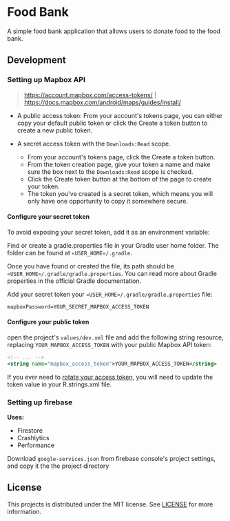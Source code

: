 # Food Bank

A simple food bank application that allows users to donate food to the food bank.

## Development

### Setting up Mapbox API

> https://account.mapbox.com/access-tokens/ | https://docs.mapbox.com/android/maps/guides/install/

-   A public access token: From your account's tokens page, you can either copy your default public
    token or click the Create a token button to create a new public token.

-   A secret access token with the `Downloads:Read` scope.
    -   From your account's tokens page, click the Create a token button.
    -   From the token creation page, give your token a name and make sure the box next to the
        `Downloads:Read` scope is checked.
    -   Click the Create token button at the bottom of the page to create your token.
    -   The token you've created is a secret token, which means you will only have one opportunity to
        copy it somewhere secure.

#### Configure your secret token

To avoid exposing your secret token, add it as an environment variable:

Find or create a gradle.properties file in your Gradle user home folder. The folder can be found at
`«USER_HOME»/.gradle`.

Once you have found or created the file, its path should be
`«USER_HOME»/.gradle/gradle.properties`. You can read more about Gradle properties in the official
Gradle documentation.

Add your secret token your `«USER_HOME»/.gradle/gradle.properties` file:

```dotenv
mapboxPassword=YOUR_SECRET_MAPBOX_ACCESS_TOKEN
```

#### Configure your public token

open the project's `values/dev.xml` file and add the following string resource, replacing
`YOUR_MAPBOX_ACCESS_TOKEN` with your public Mapbox API token:

```xml
<!-- ... -->
<string name="mapbox_access_token">YOUR_MAPBOX_ACCESS_TOKEN</string>
```

If you ever need
to [rotate your access token](https://docs.mapbox.com/help/how-mapbox-works/access-tokens/), you
will need to update the token value in your
R.strings.xml file.

### Setting up firebase

**Uses:**

-   Firestore
-   Crashlytics
-   Performance

Download `google-services.json` from firebase console's project settings, and copy it the the
project directory

## License

This projects is distributed under the MIT license. See [LICENSE](./LICENSE.txt) for more
information.
